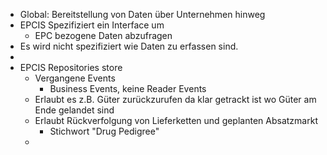- Global: Bereitstellung von Daten über Unternehmen hinweg
- EPCIS Spezifiziert ein Interface um
	- EPC bezogene Daten abzufragen
- Es wird nicht spezifiziert wie Daten zu erfassen sind.
-
- EPCIS Repositories store
	- Vergangene Events
		- Business Events, keine Reader Events
	- Erlaubt es z.B. Güter zurückzurufen da klar getrackt ist wo Güter am Ende gelandet sind
	- Erlaubt Rückverfolgung von Lieferketten und geplanten Absatzmarkt
		- Stichwort "Drug Pedigree"
	-